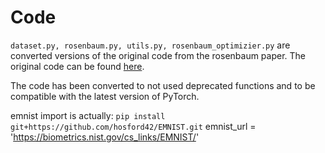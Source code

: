 # Code

`dataset.py, rosenbaum.py, utils.py, rosenbaum_optimizier.py` are converted versions of the original code from the rosenbaum paper.
The original code can be found [here](https://github.com/NeuralDynamicsAndComputing/MetaLearning-Plasticity).

The code has been converted to not used deprecated functions and to be compatible with the latest version of PyTorch.

emnist import is actually: `pip install git+https://github.com/hosford42/EMNIST.git`
emnist_url = 'https://biometrics.nist.gov/cs_links/EMNIST/'
